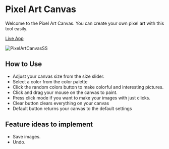 # Pixel Art Canvas

Welcome to the Pixel Art Canvas. You can create your own pixel art with this tool easily.

[Live App](https://lethalos.github.io/pixel-art-drawing-tool/)

![PixelArtCanvasSS](https://user-images.githubusercontent.com/48806820/195878762-7072a4b8-3153-4e35-9768-71d08119b096.JPG)

## How to Use

- Adjust your canvas size from the size slider.
- Select a color from the color palette
- Click the random colors button to make colorful and interesting pictures.
- Click and drag your mouse on the canvas to paint.
- Press click mode if you want to make your images with just clicks.
- Clear button clears everything on your canvas
- Default button returns your canvas to the default settings

## Feature ideas to implement

- Save images.
- Undo.
